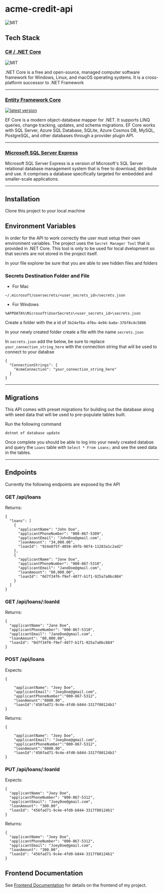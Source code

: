 # acme-credit-api
![MIT](https://img.shields.io/packagist/l/doctrine/orm.svg)

## Tech Stack

### [C# / .NET Core](https://github.com/dotnet/core)
![MIT](https://img.shields.io/packagist/l/doctrine/orm.svg)

.NET Core is a free and open-source, managed computer software framework for Windows, Linux, and macOS operating systems. It is a cross-platform successor to .NET Framework

-----------------------------------------------------


### [Entity Framework Core](https://github.com/dotnet/efcore)
[![latest version](https://img.shields.io/nuget/v/Microsoft.EntityFrameworkCore)](https://www.nuget.org/packages/Microsoft.EntityFrameworkCore)

EF Core is a modern object-database mapper for .NET. It supports LINQ queries, change tracking, updates, and schema migrations. EF Core works with SQL Server, Azure SQL Database, SQLite, Azure Cosmos DB, MySQL, PostgreSQL, and other databases through a provider plugin API.

-------------------------------------------------------------

### [Microsoft SQL Server Express](https://www.microsoft.com/en-us/sql-server/sql-server-downloads)

Microsoft SQL Server Express is a version of Microsoft's SQL Server relational database management system that is free to download, distribute and use. It comprises a database specifically targeted for embedded and smaller-scale applications.

----------------------------------------------------------------------------------------------------

## Installation
Clone this project to your local machine

## Environment Variables
In order for the API to work correctly the user must setup their own environment variables. The project uses the `Secret Manager Tool` that is provided in .NET Core. This tool is only to be used for local dvelopment so that secrets are not stored in the project itself.

In your file explorer be sure that you are able to see hidden files and folders
### Secrets Destination Folder and File
- For Mac
```
~/.microsoft/usersecrets/<user_secrets_id>/secrets.json
```
- For Windows
```
%APPDATA%\Microsoft\UserSecrets\<user_secrets_id>\secrets.json
```

Create a folder with the a id of `3b24ef8a-4f0a-4e94-ba6e-376f8c4c5886`

In your newly created folder create a file with the name `secrets.json`

In `secrets.json` add the below, be sure to replace `your_connection_string_here` with
the connection string that will be used to connect to your databse

```
{
  "ConnectionStrings": {
    "AcmeConnection": "your_connection_string_here"
  }
}
```
---------------------------------------------------------------------------------------

## Migrations
This API comes with preset migrations for building out the database along with seed data that will be used to pre-populate tables built.

Run the following command
```
dotnet ef database update
```
Once complete you should be able to log into your newly created databse and query the 
`Loans` table with `Select * From Loans;` and see the seed data in the tables.

---------------------------------------------------------------------------------------

## Endpoints
Currently the following endpoints are exposed by the API

### GET /api/loans
Returns:
```
{
  "loans": [
    {
      "applicantName": "John Doe",
      "applicantPhoneNumber": "000-867-5309",
      "applicantEmail": "JohnDoe@gmail.com",
      "loanAmount": "34,000.00",
      "loanId": "924e075f-4058-49fb-98f4-11283a1c2ad2"
    },
    {
      "applicantName": "Jane Doe",
      "applicantPhoneNumber": "000-867-5310",
      "applicantEmail": "JaneDoe@gmail.com",
      "loanAmount": "80,000.00",
      "loanId": "0d7f34f6-f9ef-4077-b1f1-925a7a0bc884"
    }
  ]
}
```

### GET /api/loans/:loanId
Returns:
```
{
  "applicantName": "Jane Doe",
  "applicantPhoneNumber": "000-867-5310",
  "applicantEmail": "JaneDoe@gmail.com",
  "loanAmount": "80,000.00",
  "loanId": "0d7f34f6-f9ef-4077-b1f1-925a7a0bc884"
}
```

### POST /api/loans
Expects:
```
{ 
	
	"applicantName": "Joey Doe",
	"applicantEmail": "JoeyDoe@gmail.com",
	"applicantPhoneNumber":"000-867-5312",
	"loanAmount":"8000.00",
	"loanId":"456fad71-9c4e-4fd0-b844-3317f80124b1"
}
```

Returns:
```
{ 
	
	"applicantName": "Joey Doe",
	"applicantEmail": "JoeyDoe@gmail.com",
	"applicantPhoneNumber":"000-867-5312",
	"loanAmount":"8000.00",
	"loanId":"456fad71-9c4e-4fd0-b844-3317f80124b1"
}
```

### PUT /api/loans/:loanId
Expects:
```
{
  "applicantName": "Joey Doe",
  "applicantPhoneNumber": "000-867-5312",
  "applicantEmail": "JoeyDoe@gmail.com",
  "loanAmount": "300.00",
  "loanId": "456fad71-9c4e-4fd0-b844-3317f80124b1"
}
```
Returns:
```
{
  "applicantName": "Joey Doe",
  "applicantPhoneNumber": "000-867-5312",
  "applicantEmail": "JoeyDoe@gmail.com",
  "loanAmount": "300.00",
  "loanId": "456fad71-9c4e-4fd0-b844-3317f80124b1"
}
```

## Frontend Documentation
See [Frontend Documentation](https://github.com/AceMouty/acme-credit/tree/pre-prod) for details on the frontend of my project.